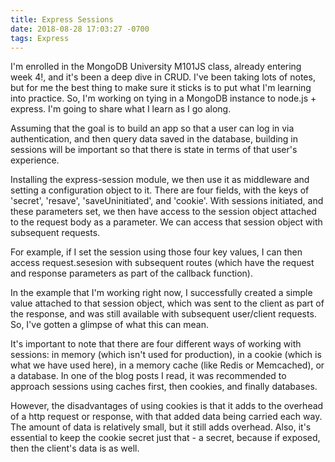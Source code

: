 ```yaml
---
title: Express Sessions
date: 2018-08-28 17:03:27 -0700
tags: Express
---
```


I'm enrolled in the MongoDB University M101JS class, already entering week 4!, and it's been a deep dive in CRUD. I've been taking lots of notes, but for me the best thing to make sure it sticks is to put what I'm learning into practice. So, I'm working on tying in a MongoDB instance to node.js + express. I'm going to share what I learn as I go along.

Assuming that the goal is to build an app so that a user can log in via authentication, and then query data saved in the database, building in sessions will be important so that there is state in terms of that user's experience.

Installing the express-session module, we then use it as middleware and setting a configuration object to it. There are four fields, with the keys of 'secret', 'resave', 'saveUninitiated', and 'cookie'. With sessions initiated, and these parameters set, we then have access to the session object attached to the request body as a parameter. We can access that session object with subsequent requests.

For example, if I set the session using those four key values, I can then access request.sesesion with subsequent routes (which have the request and response parameters as part of the callback function).

In the example that I'm working right now, I successfully created a simple value attached to that session object, which was sent to the client as part of the response, and was still available with subsequent user/client requests. So, I've gotten a glimpse of what this can mean.

It's important to note that there are four different ways of working with sessions: in memory (which isn't used for production), in a cookie (which is what we have used here), in a memory cache (like Redis or Memcached), or a database. In one of the blog posts I read, it was recommended to approach sessions using caches first, then cookies, and finally databases.

However, the disadvantages of using cookies is that it adds to the overhead of a http request or response, with that added data being carried each way. The amount of data is relatively small, but it still adds overhead. Also, it's essential to keep the cookie secret just that - a secret, because if exposed, then the client's data is as well.

